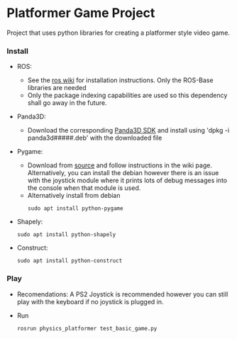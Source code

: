 Platformer Game Project
===============

Project that uses python libraries for creating a platformer style video game.


### Install
- ROS:
  - See the [ros wiki](http://wiki.ros.org/indigo/Installation/Ubuntu) for installation instructions. Only the ROS-Base libraries are needed
  - Only the package indexing capabilities are used so this dependency shall go away in the future.

- Panda3D:
  - Download the corresponding [Panda3D SDK](http://www.panda3d.org/download.php?platform=ubuntu&version=1.9.1&sdk) and install using 'dpkg -i panda3d#####.deb' with the downloaded file

- Pygame:
  - Download from [source](https://bitbucket.org/pygame/pygame/wiki/VersionControl) and follow instructions in the wiki page.  Alternatively, you can install the debian however there is an
    issue with the joystick module where it prints lots of debug messages into the console when that module is used.
  - Alternatively install from debian
    ```
    sudo apt install python-pygame
    ```

- Shapely:
  ```
  sudo apt install python-shapely
  ```

- Construct:
  ```
  sudo apt install python-construct
  ```


### Play
- Recomendations:
  A PS2 Joystick is recommended however you can still play with the keyboard if no joystick is plugged in.

- Run
  ```
  rosrun physics_platformer test_basic_game.py
  ```
